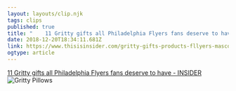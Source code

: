 ```yaml
---
layout: layouts/clip.njk 
tags: clips 
published: true 
title: "    11 Gritty gifts all Philadelphia Flyers fans deserve to have - INSIDER" 
date: 2018-12-20T18:34:11.681Z 
link: https://www.thisisinsider.com/gritty-gifts-products-fllyers-mascot-2018-12#a-threatening-travel-mug-to-remind-anyone-on-the-train-that-gritty-is-watching-them-11 
ogtype: article 
---
```

[11 Gritty gifts all Philadelphia Flyers fans deserve to have - INSIDER ]( https://www.thisisinsider.com/gritty-gifts-products-fllyers-mascot-2018-12#a-threatening-travel-mug-to-remind-anyone-on-the-train-that-gritty-is-watching-them-11 ) 
![Gritty Pillows](https://amp.thisisinsider.com/images/5c1a6d2701c0ea2feb628784-1136-852.jpg)
